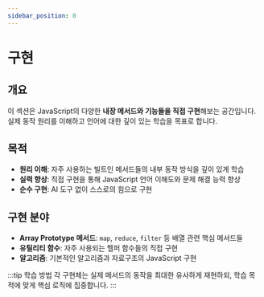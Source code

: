 ```yaml
---
sidebar_position: 0
---
```


# 구현

## 개요

이 섹션은 JavaScript의 다양한 **내장 메서드와 기능들을 직접 구현**해보는 공간입니다. 실제 동작 원리를 이해하고 언어에 대한 깊이 있는 학습을 목표로 합니다.

## 목적

- **원리 이해**: 자주 사용하는 빌트인 메서드들의 내부 동작 방식을 깊이 있게 학습
- **실력 향상**: 직접 구현을 통해 JavaScript 언어 이해도와 문제 해결 능력 향상
- **순수 구현**: AI 도구 없이 스스로의 힘으로 구현

## 구현 분야

- **Array Prototype 메서드**: `map`, `reduce`, `filter` 등 배열 관련 핵심 메서드들
- **유틸리티 함수**: 자주 사용되는 헬퍼 함수들의 직접 구현
- **알고리즘**: 기본적인 알고리즘과 자료구조의 JavaScript 구현

:::tip 학습 방법
각 구현체는 실제 메서드의 동작을 최대한 유사하게 재현하되, 학습 목적에 맞게 핵심 로직에 집중합니다.
:::
